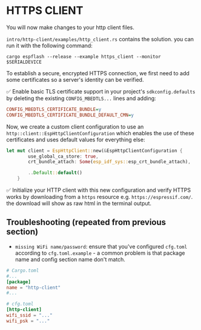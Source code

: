 # HTTPS CLIENT

You will now make changes to your http client files.

`intro/http-client/examples/http_client.rs` contains the solution. you can run it with the following command:

```
cargo espflash --release --example https_client --monitor $SERIALDEVICE
```

To establish a secure, encrypted HTTPS connection, we first need to add some certificates so a server's identity can be verified.

✅ Enable basic TLS certificate support in your project's `sdkconfig.defaults` by deleting the existing `CONFIG_MBEDTLS...` lines and adding:
```cfg
CONFIG_MBEDTLS_CERTIFICATE_BUNDLE=y
CONFIG_MBEDTLS_CERTIFICATE_BUNDLE_DEFAULT_CMN=y
```

Now, we create a custom client configuration to use an `http::client::EspHttpClientConfiguration` which enables the use of these certificates and uses default values for everything else:

```rust
let mut client = EspHttpClient::new(&EspHttpClientConfiguration {
        use_global_ca_store: true,
        crt_bundle_attach: Some(esp_idf_sys::esp_crt_bundle_attach),

        ..Default::default()
    }
```

✅ Initialize your HTTP client with this new configuration and verify HTTPS works by downloading from a `https` resource e.g. `https://espressif.com/`. the download will show as raw html in the terminal output.

## Troubleshooting (repeated from previous section)

- `missing WiFi name/password`: ensure that you've configured `cfg.toml` according to `cfg.toml.example` - a common problem is that package name and config section name don't match. 

```toml
# Cargo.toml
#...
[package]
name = "http-client"
#...

# cfg.toml
[http-client]
wifi_ssid = "..."
wifi_psk = "..."
```